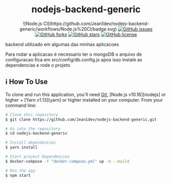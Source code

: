 <h1 align="center">
    nodejs-backend-generic
</h1>

<p align="center">
![Node.js CI](https://github.com/Jean1dev/nodejs-backend-generic/workflows/Node.js%20CI/badge.svg)
<a href="https://github.com/Jean1dev/nodejs-backend-generic/issues"><img alt="GitHub issues" src="https://img.shields.io/github/issues/Jean1dev/nodejs-backend-generic"></a>
<a href="https://github.com/Jean1dev/nodejs-backend-generic/network"><img alt="GitHub forks" src="https://img.shields.io/github/forks/Jean1dev/nodejs-backend-generic"></a>
<a href="https://github.com/Jean1dev/nodejs-backend-generic/stargazers"><img alt="GitHub stars" src="https://img.shields.io/github/stars/Jean1dev/nodejs-backend-generic"></a>
<a href="https://github.com/Jean1dev/nodejs-backend-generic/blob/master/LICENSE"><img alt="GitHub license" src="https://img.shields.io/github/license/Jean1dev/nodejs-backend-generic"></a>
</p>
backend utilizado em algumas das minhas aplicacoes

Para rodar a aplicacao é necessario ter o mongoDB
o arquivo de configuracao fica em src/config/db.config.js
apos isso instale as dependencias e rode o projeto

## :information_source: How To Use

To clone and run this application, you'll need [Git](https://git-scm.com), [Node.js v10.16][nodejs] or higher + [Yarn v1.13][yarn] or higher installed on your computer. From your command line:

```bash
# Clone this repository
$ git clone https://github.com/Jean1dev/nodejs-backend-generic.git

# Go into the repository
$ cd nodejs-backend-generic

# Install dependencies
$ yarn install

# Start project Dependencies
$ docker-compose -f "docker-compose.yml" up -d --build

# Run the app 
$ npm start
```
